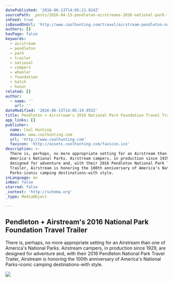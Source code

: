 ```yaml
---
datePublished: '2016-06-13T14:05:21.024Z'
sourcePath: _posts/2016-04-15-pendleton-airstreams-2016-national-park-foundation-travel.md
inFeed: true
isBasedOnUrl: 'http://www.coolhunting.com/travel/airstream-pendleton-national-park-camper'
authors: []
hasPage: false
keywords:
  - airstream
  - pendleton
  - park
  - trailer
  - national
  - campers
  - wheeler
  - foundation
  - hatch
  - honor
related: []
author:
  - name: ''
    url: ''
dateModified: '2016-06-13T14:05:19.955Z'
title: Pendleton + Airstream's 2016 National Park Foundation Travel Trailer
app_links: []
publisher:
  name: Cool Hunting
  domain: www.coolhunting.com
  url: 'http://www.coolhunting.com'
  favicon: 'http://assets.coolhunting.com/favicon.ico'
description: >-
  There is, perhaps, no more appropriate setting for an Airstream than one of
  America's National Parks. Airstream campers, in production since 1929, are
  designed for adventure and, with their 2016 Pendleton National Park Travel
  Trailer, Airstream is honoring the 100th anniversary of America's National
  Parks-iconic camping destinations-with style.
inLanguage: en
inNav: false
starred: false
_context: 'http://schema.org'
_type: MediaObject

---
```

<article style=""><h1>Pendleton + Airstream's 2016 National Park Foundation Travel Trailer</h1><p>There is, perhaps, no more appropriate setting for an Airstream than one of America's National Parks. Airstream campers, in production since 1929, are designed for adventure and, with their 2016 Pendleton National Park Travel Trailer, Airstream is honoring the 100th anniversary of America's National Parks-iconic camping destinations-with style.</p><img src="https://s3-us-west-2.amazonaws.com/the-grid-img/p/fddbdcee293365c6001ea722f8a2471599f1652b.jpg" /></article>